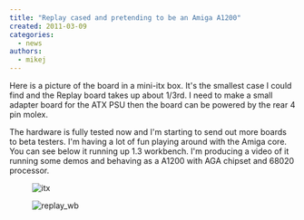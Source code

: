 ```yaml
---
title: "Replay cased and pretending to be an Amiga A1200"
created: 2011-03-09
categories: 
  - news
authors: 
  - mikej
---
```


Here is a picture of the board in a mini-itx box. It's the smallest case I could find and the Replay board takes up about 1/3rd. I need to make a small adapter board for the ATX PSU then the board can be powered by the rear 4 pin molex.

The hardware is fully tested now and I'm starting to send out more boards to beta testers. I'm having a lot of fun playing around with the Amiga core. You can see below it running up 1.3 workbench. I'm producing a video of it running some demos and behaving as a A1200 with AGA chipset and 68020 processor.

<figure>

![itx](@assets/images/itx.jpg)

</figure>

<figure>

![replay_wb](@assets/images/replay_wb.jpg)

</figure>
